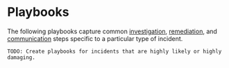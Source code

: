 # Playbooks

The following playbooks capture common [investigation](#investigate), [remediation](#remediate), and [communication](#communicate) steps specific to a particular type of incident.

`TODO: Create playbooks for incidents that are highly likely or highly damaging.`

